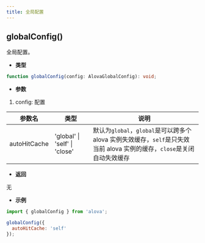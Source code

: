 ```yaml
---
title: 全局配置
---
```


## globalConfig()

全局配置。

- **类型**

```ts
function globalConfig(config: AlovaGlobalConfig): void;
```

- **参数**

1. config: 配置

| 参数名       | 类型                          | 说明                                                                                                                    |
| ------------ | ----------------------------- | ----------------------------------------------------------------------------------------------------------------------- |
| autoHitCache | 'global' \| 'self' \| 'close' | 默认为`global`，`global`是可以跨多个 alova 实例失效缓存，`self`是只失效当前 alova 实例的缓存，`close`是关闭自动失效缓存 |

- **返回**

无

- **示例**

```js
import { globalConfig } from 'alova';

globalConfig({
  autoHitCache: 'self'
});
```
